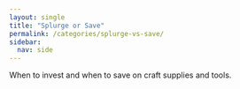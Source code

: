 ```yaml
---
layout: single
title: "Splurge or Save"
permalink: /categories/splurge-vs-save/
sidebar:
  nav: side
---
```


When to invest and when to save on craft supplies and tools.
